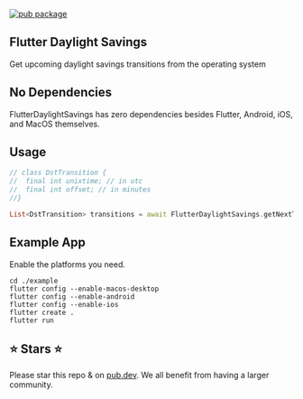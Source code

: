 [![pub package](https://img.shields.io/pub/v/flutter_daylight_savings.svg)](https://pub.dartlang.org/packages/flutter_daylight_savings)

## Flutter Daylight Savings

Get upcoming daylight savings transitions from the operating system

## No Dependencies

FlutterDaylightSavings has zero dependencies besides Flutter, Android, iOS, and MacOS themselves.

## Usage

```dart
// class DstTransition {
//  final int unixtime; // in utc
//  final int offset; // in minutes
//}

List<DstTransition> transitions = await FlutterDaylightSavings.getNextTransitions(count: 50);
```

## Example App

Enable the platforms you need.

```
cd ./example                      
flutter config --enable-macos-desktop                                                      
flutter config --enable-android 
flutter config --enable-ios 
flutter create .
flutter run
```

## ⭐ Stars ⭐

Please star this repo & on [pub.dev](https://pub.dev/packages/flutter_daylight_savings). We all benefit from having a larger community.



